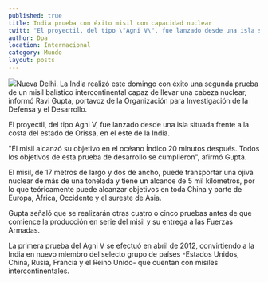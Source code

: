 ```yaml
---
published: true
title: India prueba con éxito misil con capacidad nuclear
twitt: "El proyectil, del tipo \"Agni V\", fue lanzado desde una isla situada frente a la costa del estado de Orissa, en el este de la India."
author: Dpa
location: Internacional
category: Mundo
layout: posts
---
```


![](http://i.imgur.com/6Mhgbmim.jpg)Nueva Delhi. La India realizó este domingo con éxito una segunda prueba de un misil balístico intercontinental capaz de llevar una cabeza nuclear, informó Ravi Gupta, portavoz de la Organización para Investigación de la Defensa y el Desarrollo.

El proyectil, del tipo Agni V, fue lanzado desde una isla situada frente a la costa del estado de Orissa, en el este de la India.

"El misil alcanzó su objetivo en el océano Índico 20 minutos después. Todos los objetivos de esta prueba de desarrollo se cumplieron", afirmó Gupta.

El misil, de 17 metros de largo y dos de ancho, puede transportar una ojiva nuclear de más de una tonelada y tiene un alcance de 5 mil kilómetros, por lo que teóricamente puede alcanzar objetivos en toda China y parte de Europa, África, Occidente y el sureste de Asia.

Gupta señaló que se realizarán otras cuatro o cinco pruebas antes de que comience la producción en serie del misil y su entrega a las Fuerzas Armadas.

La primera prueba del Agni V se efectuó en abril de 2012, convirtiendo a la India en nuevo miembro del selecto grupo de países -Estados Unidos, China, Rusia, Francia y el Reino Unido- que cuentan con misiles intercontinentales.

